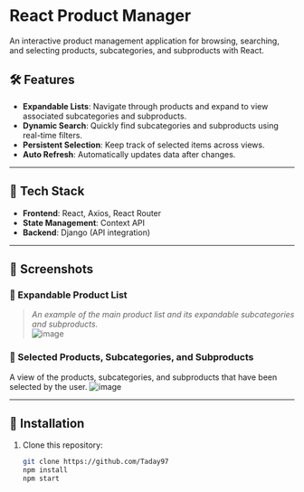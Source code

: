 # React Product Manager

An interactive product management application for browsing, searching, and selecting products, subcategories, and subproducts with React.

## 🛠️ Features

- **Expandable Lists**: Navigate through products and expand to view associated subcategories and subproducts.
- **Dynamic Search**: Quickly find subcategories and subproducts using real-time filters.
- **Persistent Selection**: Keep track of selected items across views.
- **Auto Refresh**: Automatically updates data after changes.

---
## 🧰 Tech Stack
- **Frontend**: React, Axios, React Router
- **State Management**: Context API
- **Backend**: Django (API integration)

---

## 📸 Screenshots

### 📂 Expandable Product List
> _An example of the main product list and its expandable subcategories and subproducts._  
![image](https://github.com/user-attachments/assets/9766d242-9dbc-44f0-b47e-b1c02f5d2b6d)

### 📂 Selected Products, Subcategories, and Subproducts
A view of the products, subcategories, and subproducts that have been selected by the user.
![image](https://github.com/user-attachments/assets/6894f5e3-827e-46d9-821a-f0052c4358cd)

---

## 🚀 Installation

1. Clone this repository:
   ```bash
   git clone https://github.com/Taday97
   npm install
   npm start 
